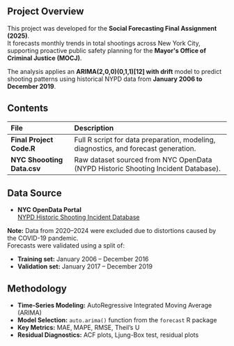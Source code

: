 ## Project Overview
This project was developed for the **Social Forecasting Final Assignment (2025)**.  
It forecasts monthly trends in total shootings across New York City, supporting proactive public safety planning for the **Mayor's Office of Criminal Justice (MOCJ)**.

The analysis applies an **ARIMA(2,0,0)(0,1,1)[12] with drift** model to predict shooting patterns using historical NYPD data from **January 2006 to December 2019**.


## Contents
| File | Description |
|:-----|:------------|
| **Final Project Code.R** | Full R script for data preparation, modeling, diagnostics, and forecast generation. |
| **NYC Shoooting Data.csv** | Raw dataset sourced from NYC OpenData (NYPD Historic Shooting Incident Database). |


## Data Source
- **NYC OpenData Portal**  
  [NYPD Historic Shooting Incident Database](https://data.cityofnewyork.us/Public-Safety/NYPD-Shooting-Incident-Data-Historic/833y-fsy8)

**Note:** Data from 2020–2024 were excluded due to distortions caused by the COVID-19 pandemic.  
Forecasts were validated using a split of:
- **Training set:** January 2006 – December 2016
- **Validation set:** January 2017 – December 2019


## Methodology
- **Time-Series Modeling:** AutoRegressive Integrated Moving Average (ARIMA)
- **Model Selection:** `auto.arima()` function from the `forecast` R package
- **Key Metrics:** MAE, MAPE, RMSE, Theil’s U
- **Residual Diagnostics:** ACF plots, Ljung-Box test, residual plots
